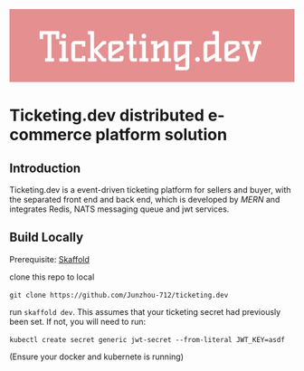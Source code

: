 ![Header](https://raw.githubusercontent.com/junzhou-712/ticketing.dev/master/.github/img/header.png)

Ticketing.dev distributed e-commerce platform solution
=========

Introduction
--------
Ticketing.dev is a event-driven ticketing platform for sellers and buyer, with the separated front end and back end, which is developed by *MERN* and integrates Redis, NATS messaging queue and jwt services.

Build Locally
--------
Prerequisite: [Skaffold](https://skaffold.dev/docs/install/)

clone this repo to local

`git clone https://github.com/Junzhou-712/ticketing.dev`

run `skaffold dev`. This assumes that your ticketing secret had previously been set. If not, you will need to run:

`kubectl create secret generic jwt-secret --from-literal JWT_KEY=asdf`

(Ensure your docker and kubernete is running)
